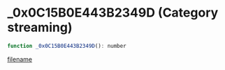 # _0x0C15B0E443B2349D (Category streaming)

```js
function _0x0C15B0E443B2349D(): number
```

[filename](_0x0C15B0E443B2349D_m.md ':include')